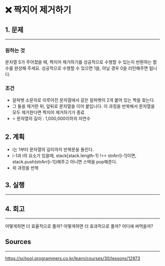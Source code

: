 # ❌ 짝지어 제거하기

## 1. 문제

---

### 원하는 것

문자열 S가 주어졌을 때, 짝지어 제거하기를 성공적으로 수행할 수 있는지 반환하는 함수를 완성해 주세요. 성공적으로 수행할 수 있으면 1을, 아닐 경우 0을 리턴해주면 됩니다.

### 조건

- 알파벳 소문자로 이루어진 문자열에서 같은 알파벳이 2개 붙어 있는 짝을 찾는다.
- 그 둘을 제거한 뒤, 앞뒤로 문자열을 이어 붙입니다. 이 과정을 반복해서 문자열을 모두 제거한다면 짝지어 제거하기가 종료
- ⭐️ 문자열의 길이 : 1,000,000이하의 자연수

## 2. 계획

- i는 1부터 문자열의 길이까지 반복문을 돌린다.
- i-1과 i의 요소가 있을때, stack[stack.length-1] !== strArr[i-1]이면, stack.push(strArr[i-1])해주고 아니면 스택을 pop해준다.
- 위 과정을 반복

## 3. 실행

---

## 4. 회고

---

어떻게하면 더 효율적으로 풀까?
어떻게하면 더 효과적으로 풀까?
어디에 써먹을까?

## Sources

---

https://school.programmers.co.kr/learn/courses/30/lessons/12973
